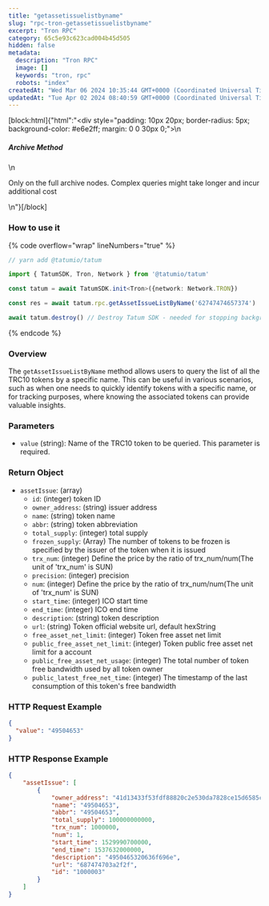 ```yaml
---
title: "getassetissuelistbyname"
slug: "rpc-tron-getassetissuelistbyname"
excerpt: "Tron RPC"
category: 65c5e93c623cad004b45d505
hidden: false
metadata: 
  description: "Tron RPC"
  image: []
  keywords: "tron, rpc"
  robots: "index"
createdAt: "Wed Mar 06 2024 10:35:44 GMT+0000 (Coordinated Universal Time)"
updatedAt: "Tue Apr 02 2024 08:40:59 GMT+0000 (Coordinated Universal Time)"
---
```

[block:html]{"html":"<div style=\"padding: 10px 20px; border-radius: 5px; background-color: #e6e2ff; margin: 0 0 30px 0;\">\n  <h5>Archive Method</h5>\n  <p>Only on the full archive nodes. Complex queries might take longer and incur additional cost</p>\n</div>"}[/block]

### How to use it

{% code overflow="wrap" lineNumbers="true" %}
```typescript
// yarn add @tatumio/tatum

import { TatumSDK, Tron, Network } from '@tatumio/tatum'

const tatum = await TatumSDK.init<Tron>({network: Network.TRON})

const res = await tatum.rpc.getAssetIssueListByName('62747474657374')

await tatum.destroy() // Destroy Tatum SDK - needed for stopping background jobs
```
{% endcode %}

### Overview

The `getAssetIssueListByName` method allows users to query the list of all the TRC10 tokens by a specific name. This can be useful in various scenarios, such as when one needs to quickly identify tokens with a specific name, or for tracking purposes, where knowing the associated tokens can provide valuable insights.

### Parameters

* `value` (string): Name of the TRC10 token to be queried. This parameter is required.

### Return Object

* `assetIssue`: (array)
  * `id`: (integer) token ID
  * `owner_address`: (string) issuer address
  * `name`: (string) token name
  * `abbr`: (string) token abbreviation
  * `total_supply`: (integer) total supply
  * `frozen_supply`: (Array) The number of tokens to be frozen is specified by the issuer of the token when it is issued
  * `trx_num`: (integer) Define the price by the ratio of trx\_num/num(The unit of 'trx\_num' is SUN)
  * `precision`: (integer) precision
  * `num`: (integer) Define the price by the ratio of trx\_num/num(The unit of 'trx\_num' is SUN)
  * `start_time`: (integer) ICO start time
  * `end_time`: (integer) ICO end time
  * `description`: (string) token description
  * `url`: (string) Token official website url, default hexString
  * `free_asset_net_limit`: (integer) Token free asset net limit
  * `public_free_asset_net_limit`: (integer) Token public free asset net limit for a account
  * `public_free_asset_net_usage`: (integer) The total number of token free bandwidth used by all token owner
  * `public_latest_free_net_time`: (integer) The timestamp of the last consumption of this token's free bandwidth

### HTTP Request Example

```json
{
  "value": "49504653"
}
```

### HTTP Response Example

```json
{
    "assetIssue": [
        {
            "owner_address": "41d13433f53fdf88820c2e530da7828ce15d6585cb",
            "name": "49504653",
            "abbr": "49504653",
            "total_supply": 100000000000,
            "trx_num": 1000000,
            "num": 1,
            "start_time": 1529990700000,
            "end_time": 1537632000000,
            "description": "4950465320636f696e",
            "url": "687474703a2f2f",
            "id": "1000003"
        }
    ]
}
```
